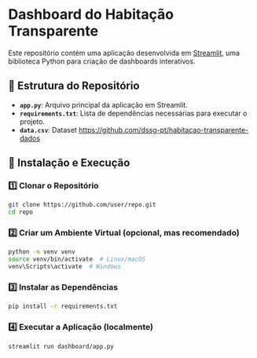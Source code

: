 # Dashboard do Habitação Transparente

Este repositório contém uma aplicação desenvolvida em [Streamlit](https://streamlit.io/), uma biblioteca Python para criação de dashboards interativos.

## 📂 Estrutura do Repositório

- **`app.py`**: Arquivo principal da aplicação em Streamlit.
- **`requirements.txt`**: Lista de dependências necessárias para executar o projeto.
- **`data.csv`**: Dataset https://github.com/dssg-pt/habitacao-transparente-dados
  
## 🚀 Instalação e Execução

### 1️⃣ Clonar o Repositório
```bash
git clone https://github.com/user/repo.git
cd repo
```

### 2️⃣ Criar um Ambiente Virtual (opcional, mas recomendado)
```bash
python -m venv venv
source venv/bin/activate  # Linux/macOS
venv\Scripts\activate  # Windows
```

### 3️⃣ Instalar as Dependências
```bash
pip install -r requirements.txt
```

### 4️⃣ Executar a Aplicação (localmente)
```bash
streamlit run dashboard/app.py
```